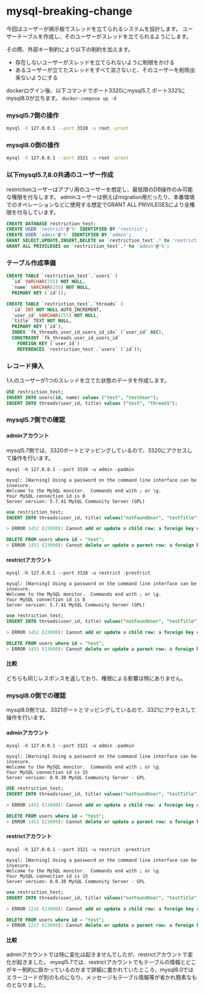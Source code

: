 # mysql-breaking-change
今回はユーザーが掲示板でスレッドを立てられるシステムを設計します。
ユーザーテーブルを作成し、そのユーザーがスレッドを立てられるようにします。

その際、外部キー制約により以下の制約を加えます。
- 存在しないユーザーがスレッドを立てられないように制限をかける
- あるユーザーが立てたスレッドをすべて消さないと、そのユーザーを削除出来ないようにする


dockerログイン後、以下コマンドでポート3320にmysql5.7, ポート3321にmysql8.0が立ちます。
`docker-compose up -d`

### mysql5.7側の操作
```.sh
mysql -h 127.0.0.1 --port 3320 -u root -proot
```

### mysql8.0側の操作
```.sh
mysql -h 127.0.0.1 --port 3321 -u root -proot
```

### 以下mysql5.7,8.0共通のユーザー作成
restrictionユーザーはアプリ用のユーザーを想定し、最低限のDB操作のみ可能な権限を付与します。
adminユーザーは例えばmigration用だったり、本番環境でのオペレーションなどに使用する想定でGRANT ALL PRIVILEGESにより全権限を付与しています。

```.sql
CREATE DATABASE restriction_test;
CREATE USER 'restrict'@'%' IDENTIFIED BY 'restrict';
CREATE USER 'admin'@'%' IDENTIFIED BY 'admin';
GRANT SELECT,UPDATE,INSERT,DELETE on `restriction_test`.* to 'restrict'@'%';
GRANT ALL PRIVILEGES on `restriction_test`.* to 'admin'@'%';
```

### テーブル作成準備

```.sql
CREATE TABLE `restriction_test`.`users` (
  `id` VARCHAR(255) NOT NULL,
  `name` VARCHAR(255) NOT NULL,
  PRIMARY KEY (`id`));

CREATE TABLE `restriction_test`.`threads` (
  `id` INT NOT NULL AUTO_INCREMENT,
  `user_id` VARCHAR(255) NOT NULL,
  `title` TEXT NOT NULL,
  PRIMARY KEY (`id`),
  INDEX `fk_threads_user_id_users_id_idx` (`user_id` ASC),
  CONSTRAINT `fk_threads_user_id_users_id`
    FOREIGN KEY (`user_id`)
    REFERENCES `restriction_test`.`users` (`id`));
```

### レコード挿入

1人のユーザーが1つのスレッドを立てた状態のデータを作成します。

```.sql
USE restriction_test;
INSERT INTO users(id, name) values ("test", "testUser");
INSERT INTO threads(user_id, title) values ("test", "thread1");
```

### mysql5.7側での確認
#### adminアカウント
mysql5.7側では、3320ポートとマッピングしているので、3320にアクセスして操作を行います。

```
mysql -h 127.0.0.1 --port 3320 -u admin -padmin

mysql: [Warning] Using a password on the command line interface can be insecure.
Welcome to the MySQL monitor.  Commands end with ; or \g.
Your MySQL connection id is 8
Server version: 5.7.41 MySQL Community Server (GPL)
```
```.sql
use restriction_test;
INSERT INTO threads(user_id, title) values("notFoundUser", "testTitle");

> ERROR 1452 (23000): Cannot add or update a child row: a foreign key constraint fails (`restriction_test`.`threads`, CONSTRAINT `fk_threads_user_id_users_id` FOREIGN KEY (`user_id`) REFERENCES `users` (`id`))

DELETE FROM users where id = "test";
> ERROR 1451 (23000): Cannot delete or update a parent row: a foreign key constraint fails (`restriction_test`.`threads`, CONSTRAINT `fk_threads_user_id_users_id` FOREIGN KEY (`user_id`) REFERENCES `users` (`id`))
```

#### restrictアカウント
```
mysql -h 127.0.0.1 --port 3320 -u restrict -prestrict

mysql: [Warning] Using a password on the command line interface can be insecure.
Welcome to the MySQL monitor.  Commands end with ; or \g.
Your MySQL connection id is 8
Server version: 5.7.41 MySQL Community Server (GPL)
```

```.sql
use restriction_test;
INSERT INTO threads(user_id, title) values("notFoundUser", "testTitle");

> ERROR 1452 (23000): Cannot add or update a child row: a foreign key constraint fails (`restriction_test`.`threads`, CONSTRAINT `fk_threads_user_id_users_id` FOREIGN KEY (`user_id`) REFERENCES `users` (`id`))

DELETE FROM users where id = "test";
> ERROR 1451 (23000): Cannot delete or update a parent row: a foreign key constraint fails (`restriction_test`.`threads`, CONSTRAINT `fk_threads_user_id_users_id` FOREIGN KEY (`user_id`) REFERENCES `users` (`id`))
```

#### 比較
どちらも同じレスポンスを返しており、権限による影響は特にありません。

### mysql8.0側での確認
mysql8.0側では、3321ポートとマッピングしているので、3321にアクセスして操作を行います。

#### adminアカウント
```
mysql -h 127.0.0.1 --port 3321 -u admin -padmin

mysql: [Warning] Using a password on the command line interface can be insecure.
Welcome to the MySQL monitor.  Commands end with ; or \g.
Your MySQL connection id is 15
Server version: 8.0.30 MySQL Community Server - GPL
```

```.sql
USE restriction_test;
INSERT INTO threads(user_id, title) values("notFoundUser", "testTitle");

> ERROR 1452 (23000): Cannot add or update a child row: a foreign key constraint fails (`restriction_test`.`threads`, CONSTRAINT `fk_threads_user_id_users_id` FOREIGN KEY (`user_id`) REFERENCES `users` (`id`))

DELETE FROM users where id = "test";
> ERROR 1451 (23000): Cannot delete or update a parent row: a foreign key constraint fails (`restriction_test`.`threads`, CONSTRAINT `fk_threads_user_id_users_id` FOREIGN KEY (`user_id`) REFERENCES `users` (`id`))
```

#### restrictアカウント
```
mysql -h 127.0.0.1 --port 3321 -u restrict -prestrict

mysql: [Warning] Using a password on the command line interface can be insecure.
Welcome to the MySQL monitor.  Commands end with ; or \g.
Your MySQL connection id is 15
Server version: 8.0.30 MySQL Community Server - GPL
```
```.sql
use restriction_test;
INSERT INTO threads(user_id, title) values("notFoundUser", "testTitle");

> ERROR 1216 (23000): Cannot add or update a child row: a foreign key constraint fails

DELETE FROM users where id = "test";
> ERROR 1217 (23000): Cannot delete or update a parent row: a foreign key constraint fails
```

#### 比較
adminアカウントでは特に変化は起きませんでしたが、restrictアカウントで変化が起きました。
mysql5.7では、restrictアカウントでもテーブルの情報とどこがキー制約に掛かっているのかまで詳細に書かれていたところ、mysql8.0ではエラーコードが別のものになり、メッセージもテーブル情報等が省かれ簡素なものとなりました。
